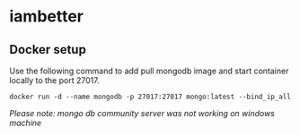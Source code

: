 # iambetter

## Docker setup

Use the following command to add pull mongodb image and start container locally to the port 27017. 

```
docker run -d --name mongodb -p 27017:27017 mongo:latest --bind_ip_all

```


_Please note: mongo db community server was not working on windows machine_ 
